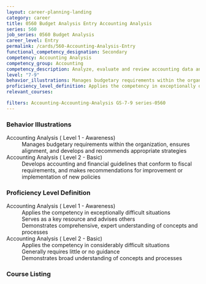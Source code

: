 ```yaml
---
layout: career-planning-landing
category: career
title: 0560 Budget Analysis Entry Accounting Analysis
series: 560
job_series: 0560 Budget Analysis
career_level: Entry
permalink: /cards/560-Accounting-Analysis-Entry
functional_competency_designation: Secondary
competency: Accounting Analysis
competency_group: Accounting
competency_description: Analyze, evaluate and review accounting data and reports using business tools and applications, and performance metrics to provide recommendations
level: "7-9"
behavior_illustrations: Manages budgetary requirements within the organization, ensures alignment, and develops and recommends appropriate strategies ? Develops accounting and financial guidelines that conform to fiscal requirements, and makes recommendations for improvement or implementation of new policies
proficiency_level_definition: Applies the competency in exceptionally difficult situations ? Serves as a key resource and advises others ? Demonstrates comprehensive, expert understanding of concepts and processes ? Applies the competency in considerably difficult situations ? Generally requires little or no guidance ? Demonstrates broad understanding of concepts and processes
relevant_courses: 

filters: Accounting-Accounting-Analysis GS-7-9 series-0560
---
```


<div class="desktop:grid-col-4 margin-y-205">
  <div class="border-top-05 bg-white padding-2 shadow-5 height-full members-hover border-1px border-gray-30 radius-lg">
  <h3>Behavior Illustrations</h3>
  <dl class="text-base"><dt>Accounting Analysis ( Level 1 - Awareness)</dt><dd>Manages budgetary requirements within the organization, ensures alignment, and develops and recommends appropriate strategies</dd><dt>Accounting Analysis ( Level 2 - Basic)</dt><dd>Develops accounting and financial guidelines that conform to fiscal requirements, and makes recommendations for improvement or implementation of new policies</dd></dl>
  </div>
</div>
<div class="desktop:grid-col-4 margin-y-205">
<div class="border-top-05 bg-white padding-2 shadow-5 height-full members-hover border-1px border-gray-30 radius-lg">
  <h3>Proficiency Level Definition</h3>
  <dl class="text-base"><dt>Accounting Analysis ( Level 1 - Awareness)</dt><dd>Applies the competency in exceptionally difficult situations </dd><dd> Serves as a key resource and advises others </dd><dd> Demonstrates comprehensive, expert understanding of concepts and processes</dd><dt>Accounting Analysis ( Level 2 - Basic)</dt><dd>Applies the competency in considerably difficult situations </dd><dd> Generally requires little or no guidance </dd><dd> Demonstrates broad understanding of concepts and processes</dd></dl>
  </div>
</div>
<div class="desktop:grid-col-4 margin-y-205">
<div class="border-top-05 bg-white padding-2 shadow-5 height-full members-hover border-1px border-gray-30 radius-lg">
  <h3>Course Listing</h3>
  <ul class="text-base">
  
  </ul>
  </div>
</div>